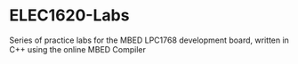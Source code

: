 # ELEC1620-Labs
Series of practice labs for the MBED LPC1768 development board, written in C++ using the online MBED Compiler
